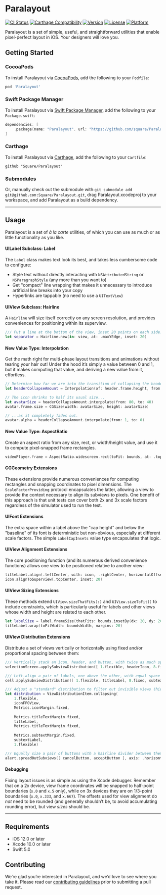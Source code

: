 # Paralayout

[![CI Status](https://img.shields.io/github/workflow/status/square/paralayout/CI/master)](https://github.com/square/paralayout/actions?query=workflow%3ACI+branch%3Amaster)
[![Carthage Compatibility](https://img.shields.io/badge/carthage-✓-e2c245.svg)](https://github.com/Carthage/Carthage/)
[![Version](https://img.shields.io/cocoapods/v/Paralayout.svg)](http://cocoadocs.org/docsets/Paralayout)
[![License](https://img.shields.io/cocoapods/l/Paralayout.svg)](http://cocoadocs.org/docsets/Paralayout)
[![Platform](https://img.shields.io/cocoapods/p/Paralayout.svg)](http://cocoadocs.org/docsets/Paralayout)

Paralayout is a set of simple, useful, and straightforward utilities that enable pixel-perfect layout in iOS. Your designers will love you.


## Getting Started

### CocoaPods

To install Paralayout via [CocoaPods](http://cocoapods.org), add the following to your `Podfile`:

```ruby
pod 'Paralayout'
```

### Swift Package Manager

To install Paralayout via [Swift Package Manager](https://swift.org/package-manager/), add the following to your `Package.swift`:

```swift
dependencies: [
    .package(name: "Paralayout", url: "https://github.com/square/Paralayout.git", from: "1.0.0"),
]
```

### Carthage

To install Paralayout via [Carthage](https://github.com/Carthage/Carthage), add the following to your `Cartfile`:

```ogdl
github "Square/Paralayout"
```

### Submodules

Or, manually check out the submodule with `git submodule add git@github.com:Square/Paralayout.git`, drag Paralayout.xcodeproj to your workspace, and add Paralayout as a build dependency.

---

## Usage

Paralayout is a set of *à la carte* utilities, of which you can use as much or as little functionality as you like.


#### UILabel Subclass: Label

The `Label` class makes text look its best, and takes less cumbersome code to configure:
* Style text without directly interacting with `NSAttributedString` or `NSParagraphStyle` (any more than you want to)
* Get "compact" line wrapping that makes it unnecessary to introduce artificial line breaks into your copy
* Hyperlinks are tappable (no need to use a `UITextView`)


#### UIView Subclass: Hairline

A `Hairline` will size itself correctly on any screen resolution, and provides conveniences for positioning within its superview.

```swift
/// Put a line at the bottom of the view, inset 20 points on each side.
let separator = Hairline.new(in: view, at: .maxYEdge, inset: 20)
```

#### New Value Type: Interpolation

Get the math right for multi-phase layout transitions and animations without tearing your hair out! Under the hood it’s simply a value between 0 and 1, but it makes computing that value, and deriving a new value from it, effortless.

```swift
// Determine how far we are into the transition of collapsing the header.
let headerCollapseAmount = Interpolation(of: header.frame.height, from: maxHeaderHeight, to: minHeaderHeight)

// The icon shrinks to half its usual size...
let avatarSize = headerCollapseAmount.interpolate(from: 80, to: 40)
avatar.frame.size = CGSize(width: avatarSize, height: avatarSize)

// ...as it completely fades out.
avatar.alpha = headerCollapseAmount.interpolate(from: 1, to: 0)
```

#### New Value Type: AspectRatio

Create an aspect ratio from any size, rect, or width/height value, and use it to compute pixel-snapped frame rectangles.

```swift
videoPlayer.frame = AspectRatio.widescreen.rect(toFit: bounds, at: .topCenter, in: view)
```

#### CGGeometry Extensions

These extensions provide numerous conveniences for computing rectangles and snapping coordinates to pixel dimensions. The `ScaleFactorProviding` protocol encapsulates the latter, allowing a view to provide the context necessary to align its subviews to pixels. One benefit of this approach is that unit tests can cover both 2x and 3x scale factors regardless of the simulator used to run the test.

#### UIFont Extensions

The extra space within a label above the "cap height" and below the "baseline" of its font is deterministic but non-obvious, especially at different scale factors. The simple `LabelCapInsets` value type encapsulates that logic.

#### UIView Alignment Extensions

The core positioning function (and its numerous derived convenience functions) allows one view to be positioned relative to another view:

```swift
titleLabel.align(.leftCenter, with: icon, .rightCenter, horizontalOffset: 8)
icon.alignToSuperview(.topCenter, inset: 20)
```

#### UIView Sizing Extensions

These methods extend `UIView.sizeThatFits(:)` and `UIView.sizeToFit()` to include constraints, which is particularly useful for labels and other views whose width and height are related to each other.

```swift
let labelSize = label.frameSize(thatFits: bounds.insetBy(dx: 20, dy: 20).size, constraints: [ .fixedWidth, .maxHeight ])
titleLabel.wrap(toFitWidth: boundsWidth, margins: 20)
```

#### UIView Distribution Extensions

Distribute a set of views vertically or horizontally using fixed and/or proportional spacing between them:

```swift
/// Vertically stack an icon, header, and button, with twice as much space at the bottom as the top.
selectionScreen.applySubviewDistribution([ 1.flexible, headerIcon, 8.fixed, headerLabel, 1.flexible, button, 2.flexible])

/// Left-align a pair of labels, one above the other, with equal space above the title and below the subtext (despite the subtext being a smaller font).
cell.applySubviewDistribution([ 1.flexible, titleLabel, 8.fixed, subtextLabel, 1.flexible ], alignment: .leading(inset: 10))

/// Adjust a "standard" distribution to filter out invisible views (hidden, alpha=0, uninstalled, or empty UILabels), and collapse adjacent spacers.
let distribution = ViewDistributionItem.collapsing(
    1.flexible,
    iconFPOView,
    Metrics.iconMargin.fixed,
    
    Metrics.titleTextMargin.fixed,
    titleLabel,
    Metrics.titleTextMargin.fixed,
    
    Metrics.subtextMargin.fixed,
    subtextLabel,
    1.flexible)

/// Equally size a pair of buttons with a hairline divider between them, and size/position them at the bottom of the alert.
alert.spreadOutSubviews([ cancelButton, acceptButton ], axis: .horizontal, margin: alert.hairlineWidth, inRect: alert.bounds.slice(from: .maxYEdge, amount: buttonHeight))
```

#### Debugging

Fixing layout issues is as simple as using the Xcode debugger. Remember that on a 2x device, view frame coordinates will be snapped to half-point boundaries (`x.0` and `x.5` only), while on 3x devices they are on 1/3-point boundaries (`x.0`, `x.333`, and `x.667`). The offsets used for view alignment do *not* need to be rounded (and generally shouldn’t be, to avoid accumulating rounding error), but view *sizes* should be.

---

## Requirements

* iOS 12.0 or later
* Xcode 10.0 or later
* Swift 5.0


## Contributing

We’re glad you’re interested in Paralayout, and we’d love to see where you take it. Please read our [contributing guidelines](Contributing.md) prior to submitting a pull request.
